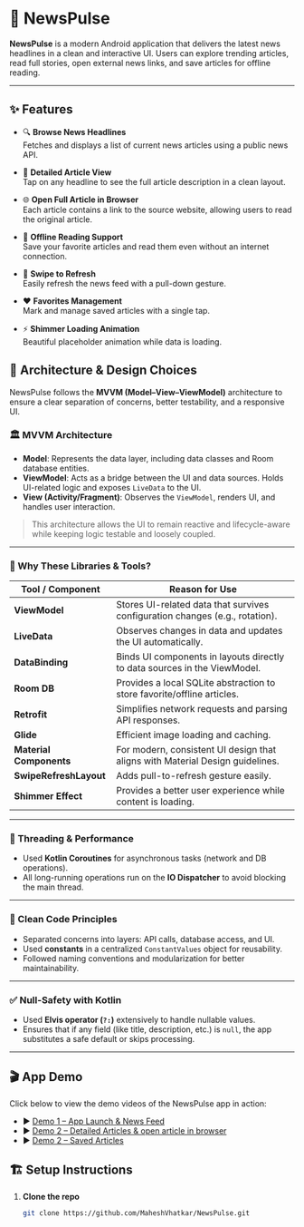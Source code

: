# 📰 NewsPulse

**NewsPulse** is a modern Android application that delivers the latest news headlines in a clean and interactive UI. Users can explore trending articles, read full stories, open external news links, and save articles for offline reading.

---

## ✨ Features

- 🔍 **Browse News Headlines**  
  Fetches and displays a list of current news articles using a public news API.

- 📖 **Detailed Article View**  
  Tap on any headline to see the full article description in a clean layout.

- 🌐 **Open Full Article in Browser**  
  Each article contains a link to the source website, allowing users to read the original article.

- 💾 **Offline Reading Support**  
  Save your favorite articles and read them even without an internet connection.

- 🔄 **Swipe to Refresh**  
  Easily refresh the news feed with a pull-down gesture.

- ❤️ **Favorites Management**  
  Mark and manage saved articles with a single tap.

- ⚡ **Shimmer Loading Animation**  
  Beautiful placeholder animation while data is loading.

## 🧠 Architecture & Design Choices

NewsPulse follows the **MVVM (Model–View–ViewModel)** architecture to ensure a clear separation of concerns, better testability, and a responsive UI.

### 🏛 MVVM Architecture
- **Model**: Represents the data layer, including data classes and Room database entities.
- **ViewModel**: Acts as a bridge between the UI and data sources. Holds UI-related logic and exposes `LiveData` to the UI.
- **View (Activity/Fragment)**: Observes the `ViewModel`, renders UI, and handles user interaction.

> This architecture allows the UI to remain reactive and lifecycle-aware while keeping logic testable and loosely coupled.

---

### 🧩 Why These Libraries & Tools?

| Tool / Component        | Reason for Use                                                                 |
|-------------------------|--------------------------------------------------------------------------------|
| **ViewModel**           | Stores UI-related data that survives configuration changes (e.g., rotation).  |
| **LiveData**            | Observes changes in data and updates the UI automatically.                    |
| **DataBinding**         | Binds UI components in layouts directly to data sources in the ViewModel.     |
| **Room DB**             | Provides a local SQLite abstraction to store favorite/offline articles.       |
| **Retrofit**            | Simplifies network requests and parsing API responses.                        |
| **Glide**               | Efficient image loading and caching.                                          |
| **Material Components** | For modern, consistent UI design that aligns with Material Design guidelines. |
| **SwipeRefreshLayout**  | Adds pull-to-refresh gesture easily.                                          |
| **Shimmer Effect**      | Provides a better user experience while content is loading.                   |

---

### 🧵 Threading & Performance

- Used **Kotlin Coroutines** for asynchronous tasks (network and DB operations).
- All long-running operations run on the **IO Dispatcher** to avoid blocking the main thread.

---

### 🔐 Clean Code Principles

- Separated concerns into layers: API calls, database access, and UI.
- Used **constants** in a centralized `ConstantValues` object for reusability.
- Followed naming conventions and modularization for better maintainability.

---

### ✅ Null-Safety with Kotlin

- Used **Elvis operator (`?:`)** extensively to handle nullable values.
- Ensures that if any field (like title, description, etc.) is `null`, the app substitutes a safe default or skips processing.
  
---
## 🎬 App Demo

Click below to view the demo videos of the NewsPulse app in action:

- ▶️ [Demo 1 – App Launch & News Feed](./show_news_list.mp4)
- ▶️ [Demo 2 – Detailed Articles & open article in browser](./show_news_description.mp4)
- ▶️ [Demo 2 – Saved Articles](./show_saved_articles.mp4)

## 🏗️ Setup Instructions

1. **Clone the repo**
   ```bash
   git clone https://github.com/MaheshVhatkar/NewsPulse.git
